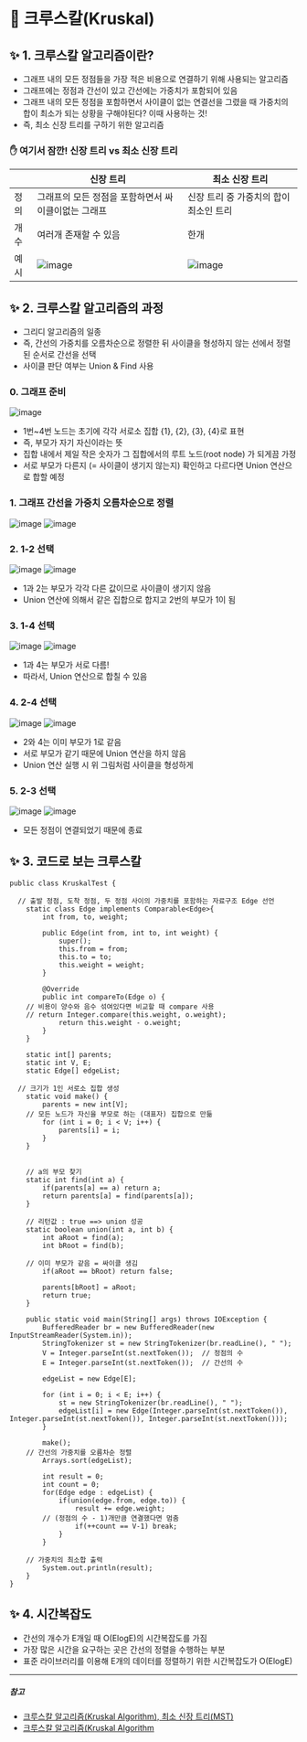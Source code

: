 # 📌 크루스칼(Kruskal)

## ✨ 1. 크루스칼 알고리즘이란?

- 그래프 내의 모든 정점들을 가장 적은 비용으로 연결하기 위해 사용되는 알고리즘
- 그래프에는 정점과 간선이 있고 간선에는 가중치가 포함되어 있음
- 그래프 내의 모든 정점을 포함하면서 사이클이 없는 연결선을 그렸을 때 가중치의 합이 최소가 되는 상황을 구해야된다? 이때 사용하는 것!
- 즉, 최소 신장 트리를 구하기 위한 알고리즘

### ✋ 여기서 잠깐! 신장 트리 vs 최소 신장 트리

||신장 트리|최소 신장 트리|
|-|-|-|
|정의|그래프의 모든 정점을 포함하면서 싸이클이없는 그래프|신장 트리 중 가중치의 합이 최소인 트리|
|개수|여러개 존재할 수 있음|한개|
|예시|![image](https://github.com/SeoYeonBae/CS_study/assets/101535851/e85f348d-cfb3-4a04-819c-ad6da560f2b5)|![image](https://github.com/SeoYeonBae/CS_study/assets/101535851/2393fe2e-0e54-449a-800a-a0bdcfe4236c)|


## ✨ 2. 크루스칼 알고리즘의 과정

- 그리디 알고리즘의 일종
- 즉, 간선의 가중치를 오름차순으로 정렬한 뒤 사이클을 형성하지 않는 선에서 정렬된 순서로 간선을 선택
- 사이클 판단 여부는 Union & Find 사용

### 0. 그래프 준비

![image](https://github.com/SeoYeonBae/CS_study/assets/101535851/fe0de677-38bd-416f-83a6-119002642e53)

- 1번~4번 노드는 초기에 각각 서로소 집합 {1}, {2}, {3}, {4}로 표현
- 즉, 부모가 자기 자신이라는 뜻
- 집합 내에서 제일 작은 숫자가 그 집합에서의 루트 노드(root node) 가 되게끔 가정
- 서로 부모가 다른지 (= 사이클이 생기지 않는지) 확인하고 다르다면 Union 연산으로 합할 예정

### 1. 그래프 간선을 가중치 오름차순으로 정렬

![image](https://github.com/SeoYeonBae/CS_study/assets/101535851/fe0de677-38bd-416f-83a6-119002642e53)
![image](https://github.com/SeoYeonBae/CS_study/assets/101535851/06a3a83a-c289-40a1-ab6d-91719b071f13)

### 2. 1-2 선택

![image](https://github.com/SeoYeonBae/CS_study/assets/101535851/bae0c795-50c1-461c-a541-a10b18b83596)
![image](https://github.com/SeoYeonBae/CS_study/assets/101535851/2b0bb073-b2bc-4e7a-bddc-3af070ae67a4)

- 1과 2는 부모가 각각 다른 값이므로 사이클이 생기지 않음
- Union 연산에 의해서 같은 집합으로 합지고 2번의 부모가 1이 됨

### 3. 1-4 선택

![image](https://github.com/SeoYeonBae/CS_study/assets/101535851/c3372074-929c-4a79-aba8-ef8e1ceac4ba)
![image](https://github.com/SeoYeonBae/CS_study/assets/101535851/d45dab6a-0188-4236-9c93-f1c745270699)

- 1과 4는 부모가 서로 다름!
- 따라서, Union 연산으로 합칠 수 있음

### 4. 2-4 선택

![image](https://github.com/SeoYeonBae/CS_study/assets/101535851/c1bf79d1-a6af-4987-8f71-569646448424)
![image](https://github.com/SeoYeonBae/CS_study/assets/101535851/81651fce-0c60-4800-9f01-475ad127fa66)

- 2와 4는 이미 부모가 1로 같음
- 서로 부모가 같기 때문에 Union 연산을 하지 않음
- Union 연산 실행 시 위 그림처럼 사이클을 형성하게 

### 5. 2-3 선택

![image](https://github.com/SeoYeonBae/CS_study/assets/101535851/2cae7e61-c681-42c1-b967-36040ac9530d)
![image](https://github.com/SeoYeonBae/CS_study/assets/101535851/80beecbe-266e-4af3-aaf6-07aba4bbbefb)

- 모든 정점이 연결되었기 때문에 종료

## ✨ 3. 코드로 보는 크루스칼

```
public class KruskalTest {

  // 출발 정점, 도착 정점, 두 정점 사이의 가중치를 포함하는 자료구조 Edge 선언
	static class Edge implements Comparable<Edge>{
		int from, to, weight;

		public Edge(int from, int to, int weight) {
			super();
			this.from = from;
			this.to = to;
			this.weight = weight;
		}
		
		@Override
		public int compareTo(Edge o) {
    // 비용이 양수와 음수 섞여있다면 비교할 때 compare 사용
    // return Integer.compare(this.weight, o.weight);	
			return this.weight - o.weight;
		}
	}
	
	static int[] parents;
	static int V, E;
	static Edge[] edgeList;

  // 크기가 1인 서로소 집합 생성
	static void make() {	
		parents = new int[V];
    // 모든 노드가 자신을 부모로 하는 (대표자) 집합으로 만듦
		for (int i = 0; i < V; i++) {	
			parents[i] = i;
		}
	}


	// a의 부모 찾기
	static int find(int a) {	
		if(parents[a] == a) return a;
		return parents[a] = find(parents[a]);
	}
	
	// 리턴값 : true ==> union 성공
	static boolean union(int a, int b) {
		int aRoot = find(a);
		int bRoot = find(b);
		
    // 이미 부모가 같음 = 싸이클 생김
		if(aRoot == bRoot) return false;
		
		parents[bRoot] = aRoot;
		return true;
	}
	
	public static void main(String[] args) throws IOException {
		BufferedReader br = new BufferedReader(new InputStreamReader(System.in));
		StringTokenizer st = new StringTokenizer(br.readLine(), " ");
		V = Integer.parseInt(st.nextToken());  // 정점의 수
		E = Integer.parseInt(st.nextToken());  // 간선의 수
		
		edgeList = new Edge[E];
		
		for (int i = 0; i < E; i++) {
			st = new StringTokenizer(br.readLine(), " ");
			edgeList[i] = new Edge(Integer.parseInt(st.nextToken()), Integer.parseInt(st.nextToken()), Integer.parseInt(st.nextToken()));
		}
		
		make();
    // 간선의 가중치를 오름차순 정렬
		Arrays.sort(edgeList);
		
		int result = 0;
		int count = 0;
		for(Edge edge : edgeList) {
			if(union(edge.from, edge.to)) {
				result += edge.weight;
        // (정점의 수 - 1)개만큼 연결했다면 멈춤
				if(++count == V-1) break;
			}
		}

    // 가중치의 최소합 출력
		System.out.println(result);
	}
}
```

## ✨ 4. 시간복잡도

- 간선의 개수가 E개일 때 O(ElogE)의 시간복잡도를 가짐
- 가장 많은 시간을 요구하는 곳은 간선의 정렬을 수행하는 부분
- 표준 라이브러리를 이용해 E개의 데이터를 정렬하기 위한 시간복잡도가 O(ElogE)

---

##### 참고

- [크루스칼 알고리즘(Kruskal Algorithm), 최소 신장 트리(MST)](https://chanhuiseok.github.io/posts/algo-33/)
- [크루스칼 알고리즘(Kruskal Algorithm](https://m.blog.naver.com/ndb796/221230994142)
